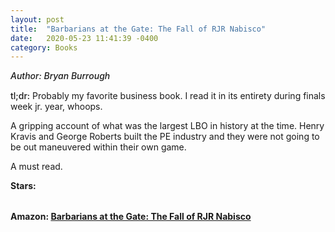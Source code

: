 ```yaml
---
layout: post
title:  "Barbarians at the Gate: The Fall of RJR Nabisco"
date:   2020-05-23 11:41:39 -0400
category: Books
---
```

<link rel="stylesheet" href="https://cdnjs.cloudflare.com/ajax/libs/font-awesome/4.7.0/css/font-awesome.min.css">

<span style="font-weight:500;font-style:italic;"> Author: Bryan Burrough</span>

<div style="margin-top:15px;"></div>

<span style="font-weight:500;">tl;dr:</span> Probably my favorite business book. I read it in its entirety during finals week jr. year, whoops. 

A gripping account of what was the largest LBO in history at the time. Henry Kravis and George Roberts built the PE industry and they were not going to be out maneuvered within their own game. 

A must read.

<table>
	<tr><b>Stars: </b></tr>
	<tr>
		<span class="fa fa-star checked"></span>
		<span class="fa fa-star checked"></span>
		<span class="fa fa-star checked"></span>
		<span class="fa fa-star checked"></span>
		<span class="fa fa-star checked"></span>
	</tr>
</table>

**Amazon: [Barbarians at the Gate: The Fall of RJR Nabisco](https://www.amazon.com/gp/product/0061655554)**